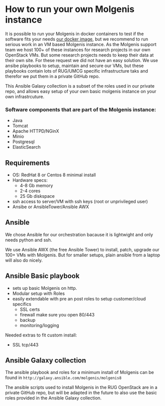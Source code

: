 # How to run your own Molgenis instance

It is possible to run your Molgenis in docker containers to test if the software fits your needs [our docker image](https://github.com/molgenis/docker), but we recommend to run serious work in an VM based Molgenis instance. As the Molgenis support team we host 100+ of these instances for research projects in our own OpenStack VMs. But some research projects needs to keep their data at their own site. For these request we did not have an easy solution. We use ansibe playbooks to setup, maintain and secure our VMs, but these playbooks contain lots of RUG/UMCG specific infrastructure taks and therefor we put them in a private GitHub repo.

This Ansible Galaxy collection is a subset of the roles used in our private repo, and allows easy setup of your own basic molgenis instance on your own infrastrcuture.
 

### Software components that are part of the Molgenis instance:
- Java
- Tomcat
- Apache HTTPD/NGinX
- Minio
- Postgresql
- ElasticSearch

## Requirements
- OS: RedHat 8 or Centos 8 minimal install
- Hardware specs:  
  - 4-8 Gb memory
  - 2-4 cores
  - 25 Gb diskspace
- ssh access to server/VM with ssh keys (root or unprivileged user)
- Ansibe or AnsibleTower/Ansible AWX

## Ansible
We chose Ansible for our orchestration bacause it is lightwight and only needs python and ssh.

We use Ansible AWX (the free Ansible Tower) to install, patch, upgrade our 100+ VMs with Molgenis. But for smaller setups, plain ansible from a laptop will also do nicely.

## Ansible Basic playbook
- sets up basic Molgenis on http.
- Modular setup with Roles
- easily extendable with pre an post roles to setup customer/cloud specifics
  - SSL certs
  - firewall make sure you open 80/443
  - backup
  - monitoring/logging

Needed extras to fit custom install:
- SSL tcp/443


## Ansible Galaxy collection
The ansible playbook and roles for a minimum install of Molgenis can be found in `http://galaxy.ansible.com/molgenis/molgenis8`

The ansible scripts used to install Molgenis in the RUG OpenStack are in a private GitHub repo, but will be adapted in the future to also use the basic roles provided in the Ansible Galaxy collection.


